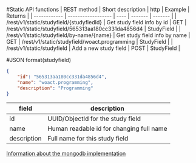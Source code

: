 #Static API functions
|  REST method |  Short description | http | Example | Returns |
| ------------ | ------------------ | ---- | ------- | ------- |
| /rest/v1/static/studyfield/{studyfiedId} | Get study field info by id | GET | /rest/v1/static/studyfield/565313aa180cc331da4856d4 | StudyField |
| /rest/v1/static/studyfield/by-name/{name} | Get study field info by name | GET | /rest/v1/static/studyfield/woact.programming | StudyField |
| /rest/v1/static/studyfield | Add a new study field | POST | StudyField |

#JSON format(studyfield)
```json
{
    "id": "565313aa180cc331da4856d4",
    "name": "woact.programming",
    "description": "Programming"
}
```

| field                 | description                                  |
| --------------------- | -------------------------------------------- |
| id                    | UUID/ObjectId for the study field            |
| name                  | Human readable id for changing full name     |
| description           | Full name for this study field               |

[Information about the mongodb implementation](../db/mongodb_spec.md#studyfield)

